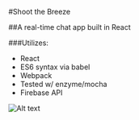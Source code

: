 #Shoot the Breeze

##A real-time chat app built in React

###Utilizes:

* React
* ES6 syntax via babel
* Webpack
* Tested w/ enzyme/mocha
* Firebase API

![Alt text](https://gyazo.com/89574b20134da09b1f6ffc92cbe1055b "Screenshot")
